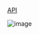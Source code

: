 [API](https://github.com/leandro-hl/airlines.js)

![image](https://user-images.githubusercontent.com/18223776/117557658-de16bd00-b04b-11eb-9fe9-874e95386c0e.png)
